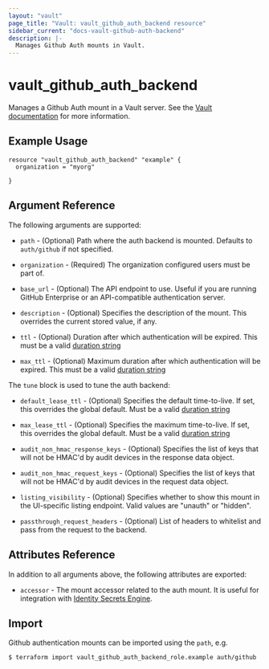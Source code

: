 ```yaml
---
layout: "vault"
page_title: "Vault: vault_github_auth_backend resource"
sidebar_current: "docs-vault-github-auth-backend"
description: |-
  Manages Github Auth mounts in Vault.
---
```


# vault\_github\_auth\_backend

Manages a Github Auth mount in a Vault server. See the [Vault 
documentation](https://www.vaultproject.io/docs/auth/github.html) for more
information.

## Example Usage

```hcl
resource "vault_github_auth_backend" "example" {
  organization = "myorg"

}
```

## Argument Reference

The following arguments are supported:

* `path` - (Optional) Path where the auth backend is mounted. Defaults to `auth/github` 
  if not specified.

* `organization` - (Required) The organization configured users must be part of.

* `base_url` - (Optional) The API endpoint to use. Useful if you 
  are running GitHub Enterprise or an API-compatible authentication server.

* `description` - (Optional) Specifies the description of the mount. 
  This overrides the current stored value, if any.

* `ttl` - (Optional) Duration after which authentication will be expired. 
  This must be a valid [duration string](https://golang.org/pkg/time/#ParseDuration)

* `max_ttl` - (Optional) Maximum duration after which authentication will be expired.
  This must be a valid [duration string](https://golang.org/pkg/time/#ParseDuration)

The `tune` block is used to tune the auth backend:

* `default_lease_ttl` - (Optional) Specifies the default time-to-live. 
  If set, this overrides the global default. 
  Must be a valid [duration string](https://golang.org/pkg/time/#ParseDuration)

* `max_lease_ttl` - (Optional) Specifies the maximum time-to-live. 
  If set, this overrides the global default.
  Must be a valid [duration string](https://golang.org/pkg/time/#ParseDuration)

* `audit_non_hmac_response_keys` - (Optional) Specifies the list of keys that will 
  not be HMAC'd by audit devices in the response data object.

* `audit_non_hmac_request_keys` - (Optional) Specifies the list of keys that will 
  not be HMAC'd by audit devices in the request data object.

* `listing_visibility` - (Optional) Specifies whether to show this mount in 
  the UI-specific listing endpoint. Valid values are "unauth" or "hidden".

* `passthrough_request_headers` - (Optional) List of headers to whitelist and 
  pass from the request to the backend.

## Attributes Reference

In addition to all arguments above, the following attributes are exported:

* `accessor` - The mount accessor related to the auth mount. It is useful for integration with [Identity Secrets Engine](https://www.vaultproject.io/docs/secrets/identity/index.html).

## Import

Github authentication mounts can be imported using the `path`, e.g.

```
$ terraform import vault_github_auth_backend_role.example auth/github
```
